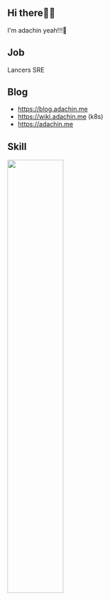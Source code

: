 ## Hi there🤷‍♂️

I'm adachin yeah!!!🤟

## Job

Lancers SRE

## Blog
- https://blog.adachin.me
- https://wiki.adachin.me (k8s)
- https://adachin.me

## Skill

<img src="https://user-images.githubusercontent.com/5633085/88767871-306da800-d1b5-11ea-8d67-99428a35626d.jpg" width=50%>
